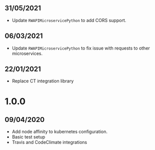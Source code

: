 ## 31/05/2021

- Update `RWAPIMicroservicePython` to add CORS support.

## 06/03/2021

- Update `RWAPIMicroservicePython` to fix issue with requests to other microservices.

## 22/01/2021

- Replace CT integration library

# 1.0.0

## 09/04/2020

- Add node affinity to kubernetes configuration.
- Basic test setup
- Travis and CodeClimate integrations
